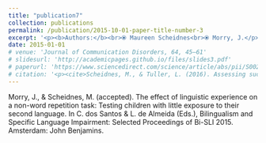 ```yaml
---
title: "publication7"
collection: publications
permalink: /publication/2015-10-01-paper-title-number-3
excerpt: '<p><b>Authors:</b><br>⦿ Maureen Scheidnes<br>⦿ Morry, J.</p>'
date: 2015-01-01
# venue: 'Journal of Communication Disorders, 64, 45–61'
# slidesurl: 'http://academicpages.github.io/files/slides3.pdf'
# paperurl: 'https://www.sciencedirect.com/science/article/abs/pii/S0021992416301381?via%3Dihub'
# citation: '<p><cite>Scheidnes, M., & Tuller, L. (2016). Assessing successive bilinguals in two languages: A longitudinal look at English-speaking children in France. Journal of Communication Disorders, 64, 45–61. 10.1016/j.jcomdis.2016.10.001</cite></p>'
---
```


Morry, J., & Scheidnes, M. (accepted). The effect of linguistic experience on a non-word repetition task: Testing children with little exposure to their second language. In C. dos Santos & L. de Almeida (Eds.), Bilingualism and Specific Language Impairment: Selected Proceedings of Bi-SLI 2015. Amsterdam: John Benjamins.

